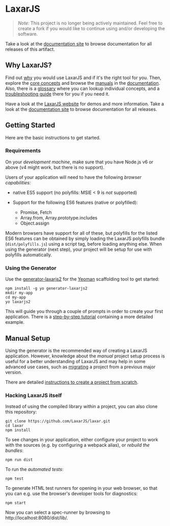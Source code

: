 # LaxarJS

> _Note:_ This project is no longer being actively maintained.
> Feel free to create a fork if you would like to continue using and/or developing the software.

<span class="laxar-external-documentation-hint">
   Take a look at the <a href="https://www.laxarjs.org/docs/laxar-latest/">documentation site</a> to browse documentation for all releases of this artifact.
</span>


## Why LaxarJS?

Find out [why](docs/why_laxar.md) you would use LaxarJS and if it's the right tool for you.
Then, explore the [core concepts](docs/concepts.md) and browse the [manuals](docs/manuals/index.md) in the [documentation](docs).
Also, there is a [glossary](docs/glossary.md) where you can lookup individual concepts, and a [troubleshooting guide](docs/troubleshooting.md) there for you if you need it.

Have a look at the [LaxarJS website](http://laxarjs.org) for demos and more information.
<span class="laxar-external-documentation-hint">
   Take a look at the <a href="http://www.laxarjs.org/docs/laxar-latest">documentation site</a> to browse documentation for all releases.
</span>


## Getting Started

Here are the basic instructions to get started.


### Requirements

On your _development machine_, make sure that you have Node.js v6 or above (v4 might work, but there is no support).

Users of your application will need to have the following _browser capabilities:_

- native ES5 support (no polyfills: MSIE < 9 is *not* supported)
- Support for the following ES6 features (native or polyfilled):

  - Promise, Fetch
  - Array.from, Array.prototype.includes
  - Object.assign

Modern browsers have support for all of these, but polyfills for the listed ES6 features can be obtained by simply loading the LaxarJS polyfills bundle (`dist/polyfills.js`) using a script tag, before loading anything else.
When using the generator (next step), your project will be setup for use with polyfills automatically.


### Using the Generator

Use the  [generator-laxarjs2](https://laxarjs.org/docs/generator-laxarjs2-latest/) for the [Yeoman](http://yeoman.io/) scaffolding tool to get started:

```console
npm install -g yo generator-laxarjs2
mkdir my-app
cd my-app
yo laxarjs2
```

This will guide you through a couple of prompts in order to create your first application.
There is a [step-by-step tutorial](https://github.com/LaxarJS/shop-demo/blob/master-2.x/docs/tutorials/01_getting_started.md#getting-started) containing a more detailed example.


## Manual Setup

Using the generator is the recommended way of creating a LaxarJS application.
However, knowledge about the _manual_ project setup process is useful for a better understanding of LaxarJS and may help in some advanced use cases, such as [migrating](./docs/manuals/upgrade_guide.md) a project from a previous major version.

There are detailed [instructions to create a project from scratch](./docs/manuals/project_from_scratch.md).


### Hacking LaxarJS itself

Instead of using the compiled library within a project, you can also clone this repository:

```console
git clone https://github.com/LaxarJS/laxar.git
cd laxar
npm install
```

To see changes in your application, either configure your project to work with the sources (e.g. by configuring a webpack alias), or _rebuild the bundles_:

```console
npm run dist
```

To run the _automated tests_:

```console
npm test
```

To generate HTML test runners for opening in your web browser, so that you can e.g. use the browser's developer tools for diagnostics:

```console
npm start
```

Now you can select a spec-runner by browsing to http://localhost:8080/dist/lib/.
